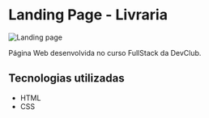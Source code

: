 # Landing Page - Livraria

![Landing page](https://github.com/vinnicius-rezende29/Landing-Page-Livraria/assets/167578344/0c06968a-b278-49c0-85df-b32fee347a2b)

Página Web desenvolvida no curso FullStack da DevClub.

## Tecnologias utilizadas

- HTML
- CSS
